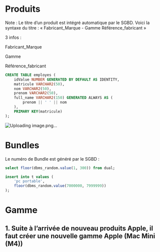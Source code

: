 # Produits

Note : Le titre d’un produit est intégré automatique par le SGBD. Voici la syntaxe du titre :
« Fabricant_Marque - Gamme Référence_fabricant »

3 infos :

Fabricant_Marque

Gamme 

Référence_fabricant

```sql
CREATE TABLE employes (
    idValue NUMBER GENERATED BY DEFAULT AS IDENTITY,
    matricule VARCHAR2(50),
    nom VARCHAR2(50),
    prenom VARCHAR2(50),
    full_name VARCHAR2(150) GENERATED ALWAYS AS (
    	prenom || ' ' || nom    
    ),
    PRIMARY KEY(matricule)
);
```
![Uploading image.png…]()

# Bundles
Le numéro de Bundle est généré par le SGBD :

```sql
select floor(dbms_random.value(1, 300)) from dual;

insert into t values (
    'pc portable',
    floor(dbms_random.value(7000000, 7999999))
);
```

# Gamme

## 1. Suite à l’arrivée de nouveau produits Apple, il faut créer une nouvelle gamme Apple (Mac Mini (M4))
